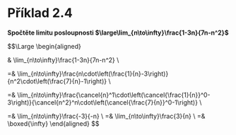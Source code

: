 # Příklad 2.4
**Spočtěte limitu posloupnosti $\large\lim_{n\to\infty}\frac{1-3n}{7n-n^2}$**


$$\Large
\begin{aligned}

& \lim_{n\to\infty}\frac{1-3n}{7n-n^2} \\

=& \lim_{n\to\infty}\frac{n\cdot\left(\frac{1}{n}-3\right)}{n^2\cdot\left(\frac{7}{n}-1\right)} \\

=& \lim_{n\to\infty}\frac{\cancel{n}^1\cdot\left(\cancel{\frac{1}{n}}^0-3\right)}{\cancel{n^2}^n\cdot\left(\cancel{\frac{7}{n}}^0-1\right)} \\

=& \lim_{n\to\infty}\frac{-3}{-n} \\
=& \lim_{n\to\infty}\frac{3}{n} \\
=& \boxed{\infty}
\end{aligned}
$$